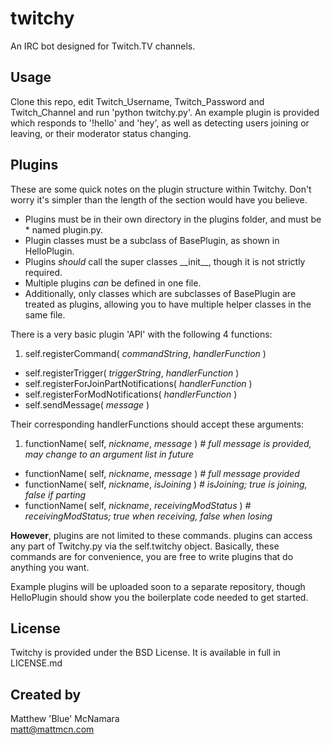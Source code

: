 twitchy
=======

An IRC bot designed for Twitch.TV channels.

Usage
-
Clone this repo, edit Twitch_Username, Twitch_Password and Twitch_Channel and run 'python twitchy.py'.
An example plugin is provided which responds to '!hello' and 'hey', as well as detecting users joining or leaving, or their moderator status changing.

Plugins
-
These are some quick notes on the plugin structure within Twitchy. Don't worry it's simpler than the length of the section would have you believe.

* Plugins must be in their own directory in the plugins folder, and must be * named plugin.py.  
* Plugin classes must be a subclass of BasePlugin, as shown in HelloPlugin.  
* Plugins _should_ call the super classes \_\_init__, though it is not strictly required.  
* Multiple plugins _can_ be defined in one file.  
* Additionally, only classes which are subclasses of BasePlugin are treated as plugins, allowing you to have multiple helper classes in the same file.

There is a very basic plugin 'API' with the following 4 functions:

1. self.registerCommand( *commandString*, *handlerFunction* )
-  self.registerTrigger( *triggerString*, *handlerFunction* )
-  self.registerForJoinPartNotifications( *handlerFunction* )
-  self.registerForModNotifications( *handlerFunction* )
-  self.sendMessage( *message* )

Their corresponding handlerFunctions should accept these arguments:

1. functionName( self, *nickname*, *message* ) *# full message is provided, may change to an argument list in future*
-  functionName( self, *nickname*, *message* ) *# full message provided*
-  functionName( self, *nickname*, *isJoining* ) *# isJoining; true is joining, false if parting*
-  functionName( self, *nickname*, *receivingModStatus* ) *# receivingModStatus; true when receiving, false when losing*

**However**, plugins are not limited to these commands. plugins can access any part of Twitchy.py via the self.twitchy object.
Basically, these commands are for convenience, you are free to write plugins that do anything you want.

Example plugins will be uploaded soon to a separate repository, though HelloPlugin should show you the boilerplate code needed to get started.

License
-
Twitchy is provided under the BSD License. It is available in full in LICENSE.md

Created by
-
Matthew 'Blue' McNamara  
matt@mattmcn.com
